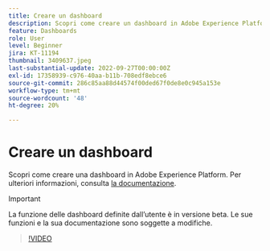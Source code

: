 ```yaml
---
title: Creare un dashboard
description: Scopri come creare un dashboard in Adobe Experience Platform.
feature: Dashboards
role: User
level: Beginner
jira: KT-11194
thumbnail: 3409637.jpeg
last-substantial-update: 2022-09-27T00:00:00Z
exl-id: 17358939-c976-40aa-b11b-708edf8ebce6
source-git-commit: 286c85aa88d44574f00ded67f0de8e0c945a153e
workflow-type: tm+mt
source-wordcount: '48'
ht-degree: 20%

---
```


# Creare un dashboard

Scopri come creare una dashboard in Adobe Experience Platform. Per ulteriori informazioni, consulta [la documentazione](https://experienceleague.adobe.com/docs/experience-platform/dashboards/user-defined-dashboards.html?lang=it).

>[!IMPORTANT]
>
>La funzione delle dashboard definite dall’utente è in versione beta. Le sue funzioni e la sua documentazione sono soggette a modifiche.

>[!VIDEO](https://video.tv.adobe.com/v/3413782/?learn=on&enablevpops&captions=ita)
